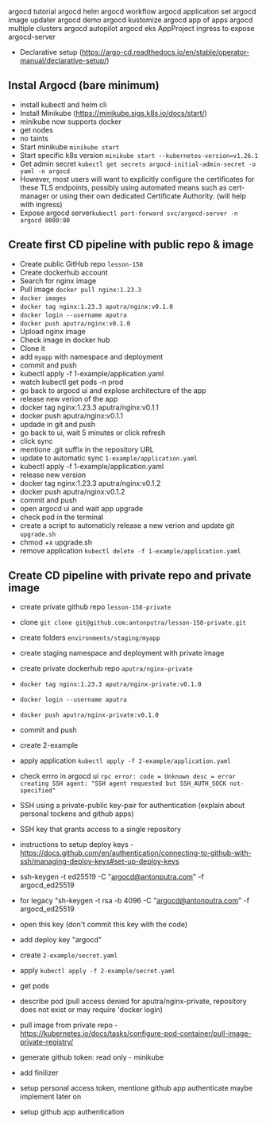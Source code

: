 argocd tutorial
argocd helm
argocd workflow
argocd application set
argocd image updater
argocd demo
argocd kustomize
argocd app of apps
argocd multiple clusters
argocd autopilot
argocd eks
AppProject
ingress to expose argocd-server

- Declarative setup (https://argo-cd.readthedocs.io/en/stable/operator-manual/declarative-setup/)



## Instal Argocd (bare minimum)

- install kubectl and helm cli
- Install Minikube (https://minikube.sigs.k8s.io/docs/start/) 
- minikube now supports docker
- get nodes
- no taints
- Start minikube `minikube start`
- Start specific k8s version `minikube start --kubernetes-version=v1.26.1`
- Get admin secret `kubectl get secrets argocd-initial-admin-secret -o yaml -n argocd`
- However, most users will want to explicitly configure the certificates for these TLS endpoints, possibly using automated means such as cert-manager or using their own dedicated Certificate Authority. (will help with ingress)
- Expose argocd server`kubectl port-forward svc/argocd-server -n argocd 8080:80`

## Create first CD pipeline with public repo & image

- Create public GitHub repo `lesson-158`
- Create dockerhub account
- Search for nginx image
- Pull image `docker pull nginx:1.23.3`
- `docker images`
- `docker tag nginx:1.23.3 aputra/nginx:v0.1.0`
- `docker login --username aputra`
- `docker push aputra/nginx:v0.1.0`
- Upload nginx image
- Check image in docker hub
- Clone it
- add `myapp` with namespace and deployment
- commit and push
- kubectl apply -f 1-example/application.yaml
- watch kubectl get pods -n prod
- go back to argocd ui and explose architecture of the app
- release new verion of the app 
- docker tag nginx:1.23.3 aputra/nginx:v0.1.1
- docker push aputra/nginx:v0.1.1
- updade in git and push
- go back to ui, wait 5 minutes or click refresh
- click sync
- mentione .git suffix in the repository URL
- update to automatic sync `1-example/application.yaml`
- kubectl apply -f 1-example/application.yaml
- release new version
- docker tag nginx:1.23.3 aputra/nginx:v0.1.2
- docker push aputra/nginx:v0.1.2
- commit and push
- open argocd ui and wait app upgrade
- check pod in the terminal
- create a script to automaticly release a new verion and update git `upgrade.sh`
- chmod +x upgrade.sh
- remove application `kubectl delete -f 1-example/application.yaml`


## Create CD pipeline with private repo and private image

- create private github repo `lesson-158-private`
- clone `git clone git@github.com:antonputra/lesson-158-private.git`
- create folders `environments/staging/myapp`
- create staging namespace and deployment with private image
- create private dockerhub repo `aputra/nginx-private`
- `docker tag nginx:1.23.3 aputra/nginx-private:v0.1.0`
- `docker login --username aputra`
- `docker push aputra/nginx-private:v0.1.0`
- commit and push
- create 2-example
- apply application `kubectl apply -f 2-example/application.yaml`
- check errro in argocd ui `rpc error: code = Unknown desc = error creating SSH agent: "SSH agent requested but SSH_AUTH_SOCK not-specified"`
- SSH using a private-public key-pair for authentication (explain about personal tockens and github apps)
- SSH key that grants access to a single repository
- instructions to setup deploy keys - https://docs.github.com/en/authentication/connecting-to-github-with-ssh/managing-deploy-keys#set-up-deploy-keys
- ssh-keygen -t ed25519 -C "argocd@antonputra.com" -f argocd_ed25519
- for legacy "sh-keygen -t rsa -b 4096 -C "argocd@antonputra.com" -f argocd_ed25519
- open this key (don't commit this key with the code)
- add deploy key "argocd"
- create `2-example/secret.yaml`
- apply `kubectl apply -f 2-example/secret.yaml`
- get pods
- describe pod (pull access denied for aputra/nginx-private, repository does not exist or may require 'docker login)
- pull image from private repo - https://kubernetes.io/docs/tasks/configure-pod-container/pull-image-private-registry/
- generate github token: read only - minikube




- add finilizer

- setup personal access token, mentione github app authenticate maybe implement later on





- setup github app authentication
